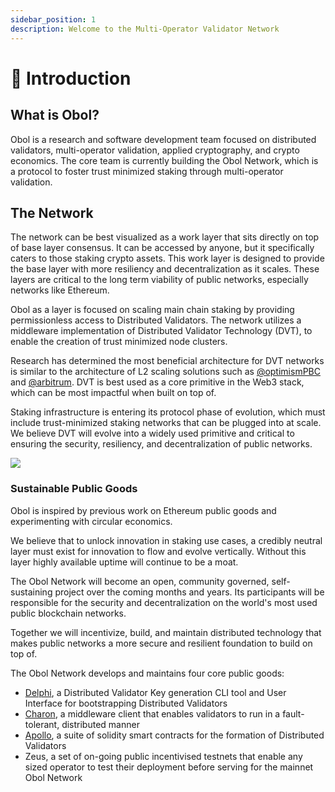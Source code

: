 ```yaml
---
sidebar_position: 1
description: Welcome to the Multi-Operator Validator Network
---
```


# 👋 Introduction

## What is Obol?

Obol is a research and software development team focused on distributed validators, multi-operator validation, applied cryptography, and crypto economics.  The core team is currently building the Obol Network, which is a protocol to foster trust minimized staking through multi-operator validation.

## The Network

The network can be best visualized as a work layer that sits directly on top of base layer consensus. It can be accessed by anyone, but it specifically caters to those staking crypto assets. This work layer is designed to provide the base layer with more resiliency and decentralization as it scales. These layers are critical to the long term viability of public networks, especially networks like Ethereum.

Obol as a layer is focused on scaling main chain staking by providing permissionless access to Distributed Validators. The network utilizes a middleware implementation of Distributed Validator Technology (DVT), to enable the creation of trust minimized node clusters. &#x20;

Research has determined the most beneficial architecture for DVT networks is similar to the architecture of L2 scaling solutions such as [@optimismPBC](https://twitter.com/optimismPBC) and [@arbitrum](https://twitter.com/arbitrum). DVT is best used as a core primitive in the Web3 stack, which can be most impactful when built on top of.

Staking infrastructure is entering its protocol phase of evolution, which must include trust-minimized staking networks that can be plugged into at scale. We believe DVT will evolve into a widely used primitive and critical to ensuring the security, resiliency, and decentralization of public networks.



![](</img/DVT4.png>)

### Sustainable Public Goods

Obol is inspired by previous work on Ethereum public goods and experimenting with circular economics.

We believe that to unlock innovation in staking use cases, a credibly neutral layer must exist for innovation to flow and evolve vertically. Without this layer highly available uptime will continue to be a moat.&#x20;

The Obol Network will become an open, community governed, self-sustaining project over the coming months and years. Its participants will be responsible for the security and decentralization on the world's most used public blockchain networks.&#x20;

Together we will incentivize, build, and maintain distributed technology that makes public networks a more secure and resilient foundation to build on top of.&#x20;

The Obol Network develops and maintains four core public goods:

* [Delphi](dvk/distributed-validator-keys.md), a Distributed Validator Key generation CLI tool and User Interface for bootstrapping Distributed Validators
* [Charon](dv/introducing-charon.md), a middleware client that enables validators to run in a fault-tolerant, distributed manner
* [Apollo](sc/introducing-apollo.md), a suite of solidity smart contracts for the formation of Distributed Validators
* Zeus, a set of on-going public incentivised testnets that enable any sized operator to test their deployment before serving for the mainnet Obol Network
